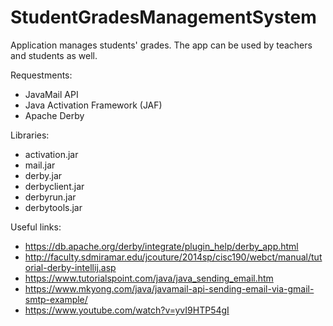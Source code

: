 # StudentGradesManagementSystem
Application manages students' grades. The app can be used by teachers and students as well. 

Requestments:
* JavaMail API 
* Java Activation Framework (JAF)
* Apache Derby

Libraries:
* activation.jar 
* mail.jar
* derby.jar
* derbyclient.jar
* derbyrun.jar
* derbytools.jar

Useful links:
* https://db.apache.org/derby/integrate/plugin_help/derby_app.html
* http://faculty.sdmiramar.edu/jcouture/2014sp/cisc190/webct/manual/tutorial-derby-intellij.asp
* https://www.tutorialspoint.com/java/java_sending_email.htm
* https://www.mkyong.com/java/javamail-api-sending-email-via-gmail-smtp-example/
* https://www.youtube.com/watch?v=yvI9HTP54gI